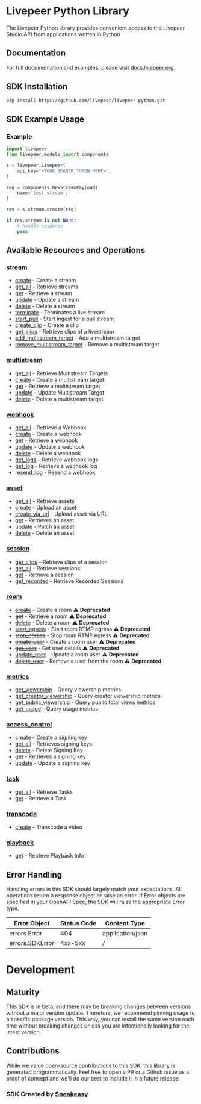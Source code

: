 # Livepeer Python Library

The Livepeer Python library provides convenient access to the Livepeer Studio API from
applications written in Python

## Documentation

For full documentation and examples, please visit [docs.livepeer.org](https://docs.livepeer.org/sdks/python/).

## SDK Installation

```bash
pip install https://github.com/livepeer/livepeer-python.git
```

## SDK Example Usage

### Example

```python
import livepeer
from livepeer.models import components

s = livepeer.Livepeer(
    api_key="<YOUR_BEARER_TOKEN_HERE>",
)

req = components.NewStreamPayload(
    name='test_stream',
)

res = s.stream.create(req)

if res.stream is not None:
    # handle response
    pass

```

## Available Resources and Operations

### [stream](docs/sdks/stream/README.md)

- [create](docs/sdks/stream/README.md#create) - Create a stream
- [get_all](docs/sdks/stream/README.md#get_all) - Retrieve streams
- [get](docs/sdks/stream/README.md#get) - Retrieve a stream
- [update](docs/sdks/stream/README.md#update) - Update a stream
- [delete](docs/sdks/stream/README.md#delete) - Delete a stream
- [terminate](docs/sdks/stream/README.md#terminate) - Terminates a live stream
- [start_pull](docs/sdks/stream/README.md#start_pull) - Start ingest for a pull stream
- [create_clip](docs/sdks/stream/README.md#create_clip) - Create a clip
- [get_clips](docs/sdks/stream/README.md#get_clips) - Retrieve clips of a livestream
- [add_multistream_target](docs/sdks/stream/README.md#add_multistream_target) - Add a multistream target
- [remove_multistream_target](docs/sdks/stream/README.md#remove_multistream_target) - Remove a multistream target

### [multistream](docs/sdks/multistream/README.md)

- [get_all](docs/sdks/multistream/README.md#get_all) - Retrieve Multistream Targets
- [create](docs/sdks/multistream/README.md#create) - Create a multistream target
- [get](docs/sdks/multistream/README.md#get) - Retrieve a multistream target
- [update](docs/sdks/multistream/README.md#update) - Update Multistream Target
- [delete](docs/sdks/multistream/README.md#delete) - Delete a multistream target

### [webhook](docs/sdks/webhook/README.md)

- [get_all](docs/sdks/webhook/README.md#get_all) - Retrieve a Webhook
- [create](docs/sdks/webhook/README.md#create) - Create a webhook
- [get](docs/sdks/webhook/README.md#get) - Retrieve a webhook
- [update](docs/sdks/webhook/README.md#update) - Update a webhook
- [delete](docs/sdks/webhook/README.md#delete) - Delete a webhook
- [get_logs](docs/sdks/webhook/README.md#get_logs) - Retrieve webhook logs
- [get_log](docs/sdks/webhook/README.md#get_log) - Retrieve a webhook log
- [resend_log](docs/sdks/webhook/README.md#resend_log) - Resend a webhook

### [asset](docs/sdks/asset/README.md)

- [get_all](docs/sdks/asset/README.md#get_all) - Retrieve assets
- [create](docs/sdks/asset/README.md#create) - Upload an asset
- [create_via_url](docs/sdks/asset/README.md#create_via_url) - Upload asset via URL
- [get](docs/sdks/asset/README.md#get) - Retrieves an asset
- [update](docs/sdks/asset/README.md#update) - Patch an asset
- [delete](docs/sdks/asset/README.md#delete) - Delete an asset

### [session](docs/sdks/session/README.md)

- [get_clips](docs/sdks/session/README.md#get_clips) - Retrieve clips of a session
- [get_all](docs/sdks/session/README.md#get_all) - Retrieve sessions
- [get](docs/sdks/session/README.md#get) - Retrieve a session
- [get_recorded](docs/sdks/session/README.md#get_recorded) - Retrieve Recorded Sessions

### [room](docs/sdks/room/README.md)

- [~~create~~](docs/sdks/room/README.md#create) - Create a room :warning: **Deprecated**
- [~~get~~](docs/sdks/room/README.md#get) - Retrieve a room :warning: **Deprecated**
- [~~delete~~](docs/sdks/room/README.md#delete) - Delete a room :warning: **Deprecated**
- [~~start_egress~~](docs/sdks/room/README.md#start_egress) - Start room RTMP egress :warning: **Deprecated**
- [~~stop_egress~~](docs/sdks/room/README.md#stop_egress) - Stop room RTMP egress :warning: **Deprecated**
- [~~create_user~~](docs/sdks/room/README.md#create_user) - Create a room user :warning: **Deprecated**
- [~~get_user~~](docs/sdks/room/README.md#get_user) - Get user details :warning: **Deprecated**
- [~~update_user~~](docs/sdks/room/README.md#update_user) - Update a room user :warning: **Deprecated**
- [~~delete_user~~](docs/sdks/room/README.md#delete_user) - Remove a user from the room :warning: **Deprecated**

### [metrics](docs/sdks/metrics/README.md)

- [get_viewership](docs/sdks/metrics/README.md#get_viewership) - Query viewership metrics
- [get_creator_viewership](docs/sdks/metrics/README.md#get_creator_viewership) - Query creator viewership metrics
- [get_public_viewership](docs/sdks/metrics/README.md#get_public_viewership) - Query public total views metrics
- [get_usage](docs/sdks/metrics/README.md#get_usage) - Query usage metrics

### [access_control](docs/sdks/accesscontrol/README.md)

- [create](docs/sdks/accesscontrol/README.md#create) - Create a signing key
- [get_all](docs/sdks/accesscontrol/README.md#get_all) - Retrieves signing keys
- [delete](docs/sdks/accesscontrol/README.md#delete) - Delete Signing Key
- [get](docs/sdks/accesscontrol/README.md#get) - Retrieves a signing key
- [update](docs/sdks/accesscontrol/README.md#update) - Update a signing key

### [task](docs/sdks/task/README.md)

- [get_all](docs/sdks/task/README.md#get_all) - Retrieve Tasks
- [get](docs/sdks/task/README.md#get) - Retrieve a Task

### [transcode](docs/sdks/transcode/README.md)

- [create](docs/sdks/transcode/README.md#create) - Transcode a video

### [playback](docs/sdks/playback/README.md)

- [get](docs/sdks/playback/README.md#get) - Retrieve Playback Info
<!-- End Available Resources and Operations [operations] -->

<!-- Start Error Handling [errors] -->

## Error Handling

Handling errors in this SDK should largely match your expectations. All operations return a response object or raise an error. If Error objects are specified in your OpenAPI Spec, the SDK will raise the appropriate Error type.

| Error Object    | Status Code | Content Type     |
| --------------- | ----------- | ---------------- |
| errors.Error    | 404         | application/json |
| errors.SDKError | 4xx-5xx     | _/_              |

# Development

## Maturity

This SDK is in beta, and there may be breaking changes between versions without a major version update. Therefore, we recommend pinning usage
to a specific package version. This way, you can install the same version each time without breaking changes unless you are intentionally
looking for the latest version.

## Contributions

While we value open-source contributions to this SDK, this library is generated programmatically.
Feel free to open a PR or a Github issue as a proof of concept and we'll do our best to include it in a future release!

### SDK Created by [Speakeasy](https://docs.speakeasyapi.dev/docs/using-speakeasy/client-sdks)

